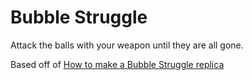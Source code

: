 # Bubble Struggle

Attack the balls with your weapon until they are all gone.

Based off of [How to make a Bubble Struggle replica](https://www.youtube.com/watch?v=4jGVesn7O4g)
